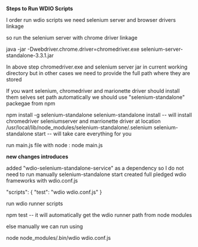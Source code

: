 **Steps to Run WDIO Scripts**

I order run wdio scripts we need selenium server and browser drivers linkage 

so run the selenium server with chrome driver linkage

java -jar -Dwebdriver.chrome.driver=chromedriver.exe selenium-server-standalone-3.3.1.jar

In above step chromedriver.exe and selenium server jar in current working directory but in other cases we need to provide the full path where they are stored

If you want selenium, chromedriver and marionette driver should install them selves set path automatically we should use "selenium-standalone" packegae from npm

npm install -g selenium-standalone
selenium-standalone install -- will install chromedriver seleniumserver and marrionette driver at location /usr/local/lib/node_modules/selenium-standalone/.selenium
selenium-standalone start -- will take care everything for you

run main.js file with node : node main.js

**new changes introduces**

added "wdio-selenium-standalone-service" as a dependency so I do not need to run manually selenium-standalone start
created full pledged wdio frameworks with wdio.conf.js 

"scripts": {
    "test": "wdio wdio.conf.js"
  }

run wdio runner scripts 

npm test -- it will automatically get the wdio runner path from node modules 

else manually we can run using 

node node_modules/.bin/wdio wdio.conf.js